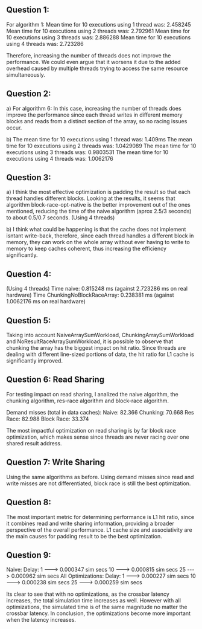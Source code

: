 ## Question 1:
For algorithm 1:
Mean time for 10 executions using 1 thread was:
2.458245
Mean time for 10 executions using 2 threads was:
2.792961
Mean time for 10 executions using 3 threads was:
2.886288
Mean time for 10 executions using 4 threads was:
2.723286

Therefore, increasing the number of threads does not improve the performance. We could even argue that it worsens it due to the added overhead caused by multiple threads trying to access the same resource simultaneously.

## Question 2:
a)
For algorithm 6:
In this case, increasing the number of threads does improve the performance since each thread writes in different memory blocks and reads from a distinct section of the array, so no racing issues occur. 

b)
The mean time for 10 executions using 1 thread was:
1.409ms
The mean time for 10 executions using 2 threads was:
1.0429089
The mean time for 10 executions using 3 threads was:
0.9803531
The mean time for 10 executions using 4 threads was:
1.0062176

## Question 3:
a)
I think the most effective optimization is padding the result so that each thread handles different blocks. Looking at the results, it seems that algorithm block-race-opt-native is the better improvement out of the ones mentioned, reducing the time of the naive algorithm (aprox 2.5/3 seconds) to about 0.5/0.7 seconds. (Using 4 threads)

b)
I think what could be happening is that the cache does not implement isntant write-back, therefore, since each thread handles a different block in memory, they can work on the whole array without ever having to write to memory to keep caches coherent, thus increasing the efficiency significantly. 

## Question 4:
(Using 4 threads)
Time naive: 0.815248 ms (against 2.723286 ms on real hardware)
Time ChunkingNoBlockRaceArray: 0.238381 ms (against 1.0062176 ms on real hardware)

## Question 5:
Taking into account NaiveArraySumWorkload, ChunkingArraySumWorkload and NoResultRaceArraySumWorkload, it is possible to observe that chunking the array has the biggest impact on hit ratio. Since threads are dealing with different line-sized portions of data, the hit ratio for L1 cache is significantly improved.  

## Question 6: Read Sharing
For testing impact on read sharing, I analized the naive algorithm, the chunking algorithm, res-race algorithm and block-race algorithm.

Demand misses (total in data caches): 
Naive: 82.366 
Chunking: 70.668
Res Race: 82.988
Block Race: 33.374

The most impactful optimization on read sharing is by far block race optimization, which makes sense since threads are never racing over one shared result address. 

## Question 7: Write Sharing
Using the same algorithms as before.
Using demand misses since read and write misses are not differentiated, block race is still the best optimization. 

## Question 8:
The most important metric for determining performance is L1 hit ratio, since it combines read and write sharing information, providing a broader perspective of the overall performance. 
L1 cache size and associativity are the main causes for padding result to be the best optimization.

## Question 9:
Naive:
	Delay:
	1 ---> 0.000347 sim secs
	10 ---> 0.000815 sim secs
	25 ---> 0.000962 sim secs
All Optimizations:
	Delay:
	1 ---> 0.000227 sim secs 
	10 ---> 0.000238 sim secs
	25 ---> 0.000259 sim secs

Its clear to see that with no optimizations, as the crossbar latency increases, the total simulation time increases as well. However with all optimizations, the simulated time is of the same magnitude no matter the crossbar latency.
In conclusion, the optimizations become more important when the latency increases. 

